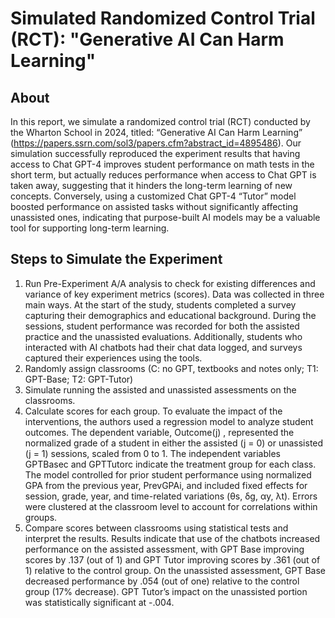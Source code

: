 # Simulated Randomized Control Trial (RCT): "Generative AI Can Harm Learning"

## About
In this report, we simulate a randomized control trial (RCT) conducted by the Wharton School in 2024, titled: “Generative AI Can Harm Learning” (https://papers.ssrn.com/sol3/papers.cfm?abstract_id=4895486). Our simulation successfully reproduced the experiment results that having access to Chat GPT-4 improves student performance on math tests in the short term, but actually reduces performance when access to Chat GPT is taken away, suggesting that it hinders the long-term learning of new concepts. Conversely, using a customized Chat GPT-4 “Tutor” model boosted performance on assisted tasks without significantly affecting unassisted ones, indicating that purpose-built AI models may be a valuable tool for supporting long-term learning.

## Steps to Simulate the Experiment
1. Run Pre-Experiment A/A analysis to check for existing differences and variance of key experiment metrics (scores).
Data was collected in three main ways. At the start of the study, students completed a survey capturing their demographics and educational background. During the sessions, student performance was recorded for both the assisted practice and the unassisted evaluations. Additionally, students who interacted with AI chatbots had their chat data logged, and surveys captured their experiences using the tools.
2. Randomly assign classrooms (C: no GPT, textbooks and notes only; T1: GPT-Base; T2: GPT-Tutor)
3. Simulate running the assisted and unassisted assessments on the classrooms.
4. Calculate scores for each group.
To evaluate the impact of the interventions, the authors used a regression model to analyze student outcomes. The dependent variable, Outcome(j) , represented the normalized grade of a student in either the assisted (j = 0) or unassisted (j = 1) sessions, scaled from 0 to 1. 
The independent variables GPTBasec and GPTTutorc indicate the treatment group for each class. The model controlled for prior student performance using normalized GPA from the previous year, PrevGPAi, and included fixed effects for session, grade, year, and time-related variations (θs, δg, αy, λt). Errors were clustered at the classroom level to account for correlations within groups.
5. Compare scores between classrooms using statistical tests and interpret the results.
Results indicate that use of the chatbots increased performance on the assisted assessment, with GPT Base improving scores by .137 (out of 1) and GPT Tutor improving scores by .361 (out of 1) relative to the control group. On the unassisted assessment, GPT Base decreased performance by .054 (out of one) relative to the control group (17% decrease). GPT Tutor’s impact on the unassisted portion was statistically significant at -.004. 

